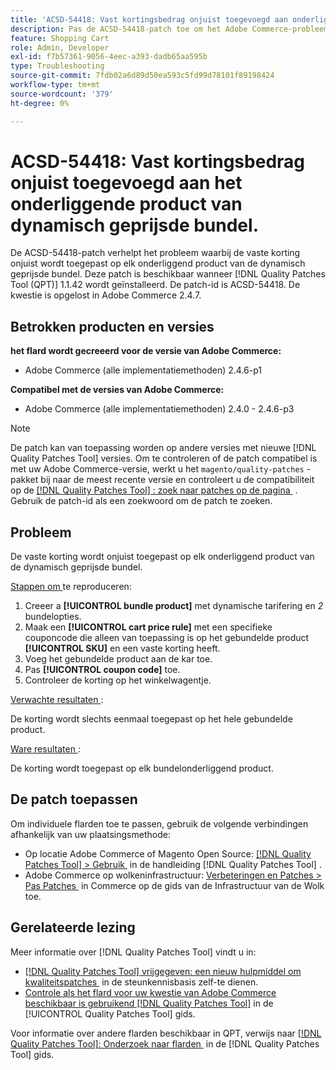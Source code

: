 ```yaml
---
title: 'ACSD-54418: Vast kortingsbedrag onjuist toegevoegd aan onderliggend product van dynamisch geprijsde bundel'
description: Pas de ACSD-54418-patch toe om het Adobe Commerce-probleem op te lossen waarbij het vaste kortingsbedrag onjuist wordt toegepast op elk onderliggend product van de dynamisch geprijsde bundel.
feature: Shopping Cart
role: Admin, Developer
exl-id: f7b57361-9056-4eec-a393-dadb65aa595b
type: Troubleshooting
source-git-commit: 7fdb02a6d89d50ea593c5fd99d78101f89198424
workflow-type: tm+mt
source-wordcount: '379'
ht-degree: 0%

---
```


# ACSD-54418: Vast kortingsbedrag onjuist toegevoegd aan het onderliggende product van dynamisch geprijsde bundel.

De ACSD-54418-patch verhelpt het probleem waarbij de vaste korting onjuist wordt toegepast op elk onderliggend product van de dynamisch geprijsde bundel. Deze patch is beschikbaar wanneer [!DNL Quality Patches Tool (QPT)] 1.1.42 wordt geïnstalleerd. De patch-id is ACSD-54418. De kwestie is opgelost in Adobe Commerce 2.4.7.

## Betrokken producten en versies

**het flard wordt gecreeerd voor de versie van Adobe Commerce:**

* Adobe Commerce (alle implementatiemethoden) 2.4.6-p1

**Compatibel met de versies van Adobe Commerce:**

* Adobe Commerce (alle implementatiemethoden) 2.4.0 - 2.4.6-p3

>[!NOTE]
>
>De patch kan van toepassing worden op andere versies met nieuwe [!DNL Quality Patches Tool] versies. Om te controleren of de patch compatibel is met uw Adobe Commerce-versie, werkt u het `magento/quality-patches` -pakket bij naar de meest recente versie en controleert u de compatibiliteit op de [[!DNL Quality Patches Tool] : zoek naar patches op de pagina &#x200B;](https://experienceleague.adobe.com/tools/commerce-quality-patches/index.html?lang=nl-NL) . Gebruik de patch-id als een zoekwoord om de patch te zoeken.

## Probleem

De vaste korting wordt onjuist toegepast op elk onderliggend product van de dynamisch geprijsde bundel.

<u> Stappen om </u> te reproduceren:

1. Creeer a **[!UICONTROL bundle product]** met dynamische tarifering en *2* bundelopties.
1. Maak een **[!UICONTROL cart price rule]** met een specifieke couponcode die alleen van toepassing is op het gebundelde product **[!UICONTROL SKU]** en een vaste korting heeft.
1. Voeg het gebundelde product aan de kar toe.
1. Pas **[!UICONTROL coupon code]** toe.
1. Controleer de korting op het winkelwagentje.

<u> Verwachte resultaten </u>:

De korting wordt slechts eenmaal toegepast op het hele gebundelde product.

<u> Ware resultaten </u>:

De korting wordt toegepast op elk bundelonderliggend product.

## De patch toepassen

Om individuele flarden toe te passen, gebruik de volgende verbindingen afhankelijk van uw plaatsingsmethode:

* Op locatie Adobe Commerce of Magento Open Source: [[!DNL Quality Patches Tool] > Gebruik &#x200B;](/help/tools/quality-patches-tool/usage.md) in de handleiding [!DNL Quality Patches Tool] .
* Adobe Commerce op wolkeninfrastructuur: [&#x200B; Verbeteringen en Patches > Pas Patches &#x200B;](https://experienceleague.adobe.com/docs/commerce-cloud-service/user-guide/develop/upgrade/apply-patches.html?lang=nl-NL) in Commerce op de gids van de Infrastructuur van de Wolk toe.

## Gerelateerde lezing

Meer informatie over [!DNL Quality Patches Tool] vindt u in:

* [[!DNL Quality Patches Tool]  vrijgegeven: een nieuw hulpmiddel om kwaliteitspatches &#x200B;](https://experienceleague.adobe.com/nl/docs/commerce-operations/tools/quality-patches-tool/quality-patches-tool-to-self-serve-quality-patches) in de steunkennisbasis zelf-te dienen.
* [&#x200B; Controle als het flard voor uw kwestie van Adobe Commerce beschikbaar is gebruikend  [!DNL Quality Patches Tool]](/help/tools/quality-patches-tool/patches-available-in-qpt/check-patch-for-magento-issue-with-magento-quality-patches.md) in de [!UICONTROL Quality Patches Tool] gids.


Voor informatie over andere flarden beschikbaar in QPT, verwijs naar [[!DNL Quality Patches Tool]: Onderzoek naar flarden &#x200B;](https://experienceleague.adobe.com/tools/commerce-quality-patches/index.html?lang=nl-NL) in de [!DNL Quality Patches Tool] gids.
